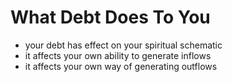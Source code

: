 # What Debt Does To You

* your debt has effect on your spiritual schematic
* it affects your own ability to generate inflows
* it affects your own way of generating outflows
